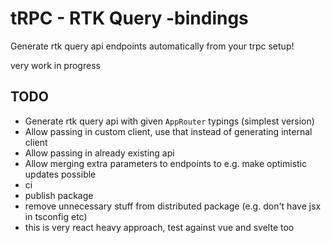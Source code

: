 # tRPC - RTK Query -bindings

Generate rtk query api endpoints automatically from your trpc setup!

very work in progress

## TODO

- Generate rtk query api with given `AppRouter` typings (simplest version)
- Allow passing in custom client, use that instead of generating internal client
- Allow passing in already existing api
- Allow merging extra parameters to endpoints to e.g. make optimistic updates possible
- ci
- publish package
- remove unnecessary stuff from distributed package (e.g. don't have jsx in tsconfig etc)
- this is very react heavy approach, test against vue and svelte too
